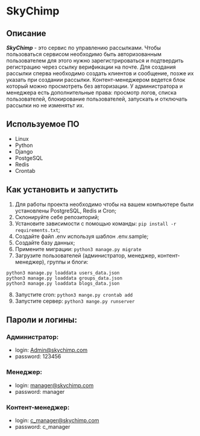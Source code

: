 # SkyChimp
## Описание
___SkyChimp___ - это сервис по управлению рассылками. Чтобы пользоваться сервисом необходимо быть авторизованным пользователем для этого нужно зарегистрироваться и подтвердить регистрацию через ссылку верификации на почте. Для создания рассылки сперва необходимо создать клиентов и сообщение, позже их указать при создании рассылки. Контент-менеджером ведется блок который можно просмотреть без авторизации. У администратора и менеджера есть дополнительные права: просмотр логов, списка пользователей, блокирование пользователей, запускать и отключать рассылки но не изменятьт их.
## Используемое ПО
* Linux
* Python
* Django
* PostgeSQL
* Redis
* Crontab
## Как установить и запустить 
1. Для работы проекта необходимо чтобы на вашем компьютере были установлены PostgreSQL, Redis и Cron;
2. Склонируйте себе репозиторий;
3. Установите зависимости с помощью команды: `pip install -r requirements.txt`;
4. Создайте файл .env используя шаблон .env.sample;
5. Создайте базу данных;
6. Примените миграции: `python3 manage.py migrate`
7. Загрузите пользователей (администратор, менеджер, контент-менеджер), группы и блоги:

```
python3 manage.py loaddata users_data.json
python3 manage.py loaddata groups_data.json
python3 manage.py loaddata blogs_data.json
```
8. Запустите cron: `python3 mange.py crontab add`
9. Запустите сервер: `python3 mange.py runserver`

## Пароли и логины:
### Администратор:
* login: Admin@skychimp.com
* password: 123456
### Менеджер:
* login: manager@skychimp.com
* password: manager
### Контент-менеджер:
* login: c_manager@skychimp.com
* password: c_manager